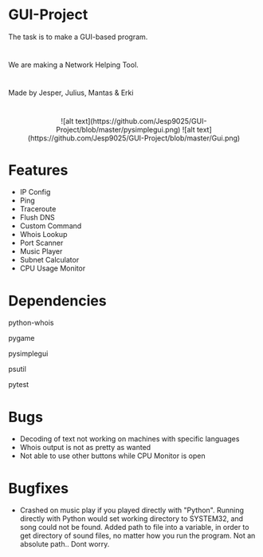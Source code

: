 # GUI-Project
The task is to make a GUI-based program.
#
We are making a Network Helping Tool.

#    
Made by Jesper, Julius, Mantas & Erki
#
<p align="center">
![alt text](https://github.com/Jesp9025/GUI-Project/blob/master/pysimplegui.png)
![alt text](https://github.com/Jesp9025/GUI-Project/blob/master/Gui.png)
</p>

# Features
- IP Config
- Ping
- Traceroute
- Flush DNS
- Custom Command
- Whois Lookup
- Port Scanner
- Music Player
- Subnet Calculator
- CPU Usage Monitor

# Dependencies
python-whois

pygame

pysimplegui

psutil

pytest

# Bugs
- Decoding of text not working on machines with specific languages
- Whois output is not as pretty as wanted
- Not able to use other buttons while CPU Monitor is open

# Bugfixes
- Crashed on music play if you played directly with "Python". Running directly with Python would set working directory to SYSTEM32, and song could not be found. Added path to file into a variable, in order to get directory of sound files, no matter how you run the program.
 Not an absolute path.. Dont worry.
